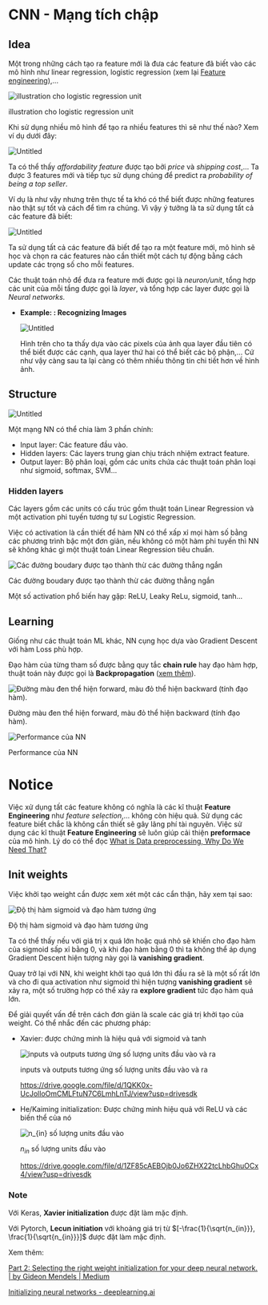 # CNN - Mạng tích chập
## Idea

Một trong những cách tạo ra feature mới là đưa các feature đã biết vào các mô hình như linear regression, logistic regression (xem lại [Feature engineering](https://www.notion.so/Feature-engineering-64ba35f283a0439e8edddb17c0e01c97?pvs=21)),... 

![illustration cho logistic regression unit](https://s3-us-west-2.amazonaws.com/secure.notion-static.com/f50df826-5e59-40bf-aeb7-62964a0577de/Untitled.png)

illustration cho logistic regression unit

Khi sử dụng nhiều mô hình để tạo ra nhiều features thì sẽ như thế nào? Xem ví dụ dưới đây:

![Untitled](https://s3-us-west-2.amazonaws.com/secure.notion-static.com/9d8ed427-f2cb-4cd0-92e4-ebb4910b633c/Untitled.png)

Ta có thể thấy *affordability feature* được tạo bởi *price* và *shipping cost*,… Ta được 3 features mới và tiếp tục sử dụng chúng để predict ra *probability of being a top seller*. 

Ví dụ là như vậy nhưng trên thực tế ta khó có thể biết được những features nào thật sự tốt và cách để tìm ra chúng. Vì vậy ý tưởng là ta sử dụng tất cả các feature đã biết:

 

![Untitled](https://s3-us-west-2.amazonaws.com/secure.notion-static.com/be8cd419-56a5-48b9-887a-83c15ba0570c/Untitled.png)

Ta sử dụng tất cả các feature đã biết để tạo ra một feature mới, mô hình sẽ học và chọn ra các features nào cần thiết một cách tự động bằng cách update các trọng số cho mỗi features.

Các thuật toán nhỏ để đưa ra feature mới được gọi là *neuron/unit*, tổng hợp các unit của mỗi tầng được gọi là *layer*, và tổng hợp các layer được gọi là *Neural networks.*

- **Example: : Recognizing Images**
    
    ![Untitled](https://s3-us-west-2.amazonaws.com/secure.notion-static.com/0ab403b5-4c3e-48b9-8a28-f948d33bcb1e/Untitled.png)
    
    Hình trên cho ta thấy dựa vào các pixels của ảnh qua layer đầu tiên có thể biết được các cạnh, qua layer thứ hai có thể biết các bộ phận,… Cứ như vậy càng sau ta lại càng có thêm nhiều thông tin chi tiết hơn về hình ảnh.
    

## Structure

![Untitled](https://s3-us-west-2.amazonaws.com/secure.notion-static.com/3305699e-a11c-4d74-9068-c4e21da22d85/Untitled.png)

Một mạng NN có thể chia làm 3 phần chính: 

- Input layer: Các feature đầu vào.
- Hidden layers: Các layers trung gian chịu trách nhiệm extract feature.
- Output layer: Bộ phân loại, gồm các units chứa các thuật toán phân loại như sigmoid, softmax, SVM...

### Hidden layers

Các layers gồm các units có cấu trúc gồm thuật toán Linear Regression và một activation phi tuyến tương tự sư Logistic Regression.

Việc có activation là cần thiết để hàm NN có thể xấp xỉ mọi hàm số bằng các phương trình bậc một đơn giản, nếu không có một hàm phi tuyến thì NN sẽ không khác gì một thuật toán Linear Regression tiêu chuẩn.

![Các đường boudary được tạo thành thừ các đường thẳng ngắn](https://s3-us-west-2.amazonaws.com/secure.notion-static.com/41f83b35-89fb-44d3-87ce-9d629467ca5a/Untitled.png)

Các đường boudary được tạo thành thừ các đường thẳng ngắn

Một số activation phổ biến hay gặp: ReLU, Leaky ReLu, sigmoid, tanh…

## Learning

Giống như các thuật toán ML khác, NN cụng học dựa vào Gradient Descent với hàm Loss phù hợp.

Đạo hàm của từng tham số được bằng quy tắc **chain rule** hay đạo hàm hợp, thuật toán này được gọi là **Backpropagation** ([xem thêm](https://machinelearningcoban.com/2017/02/24/mlp/#-backpropagation)).

![Đường màu đen thể hiện forward, màu đỏ thể hiện backward (tính đạo hàm).](https://s3-us-west-2.amazonaws.com/secure.notion-static.com/ad7073cb-58a3-4caa-b7e7-1eed7023fd95/Untitled.png)

Đường màu đen thể hiện forward, màu đỏ thể hiện backward (tính đạo hàm).

![Performance của NN](https://s3-us-west-2.amazonaws.com/secure.notion-static.com/7bb9c6be-6825-40b5-9de6-5852cdc3448f/Untitled.png)

Performance của NN

# Notice

Việc xử dụng tất các feature không có nghĩa là các kĩ thuật **Feature Engineering** như *feature selection*,… không còn hiệu quả. Sử dụng các feature biết chắc là không cần thiết sẽ gây lãng phí tài nguyên. Việc sử dụng các kĩ thuật **Feature Engineering** sẽ luôn giúp cải thiện **preformace** của mô hình. Lý do có thể đọc [What is Data preprocessing, Why Do We Need That?](https://medium.com/nerd-for-tech/what-is-data-preprocessing-why-we-need-that-2846b8b04bc4)

## Init weights

Việc khởi tạo weight cần được xem xét một các cẩn thận, hãy xem tại sao:

![Độ thị hàm sigmoid và đạo hàm tương ứng](https://s3-us-west-2.amazonaws.com/secure.notion-static.com/9cc09210-9388-4230-81e3-21a7eb2291f2/Untitled.png)

Độ thị hàm sigmoid và đạo hàm tương ứng

Ta có thể thấy nếu với giá trị x quá lớn hoặc quá nhỏ sẽ khiến cho đạo hàm của sigmoid sấp xỉ bằng 0, và khi đạo hàm bằng 0 thì ta không thể áp dụng Gradient Descent hiện tượng này gọi là **vanishing gradient**.

Quay trở lại với NN, khi weight khởi tạo quá lớn thì đầu ra sẽ là một số rất lớn và cho đi qua activation như sigmoid thì hiện tượng **vanishing gradient** sẽ xảy ra, một số trường hợp có thể xảy ra **explore gradient** tức đạo hàm quá lớn.

Để giải quyết vấn đề trên cách đơn giản là scale các giá trị khởi tạo của weight. Có thể nhắc đến các phương pháp:

- Xavier: được chứng minh là hiệu quả với sigmoid và tanh
    
    ![inputs và outputs tương ứng số lượng units đầu vào và ra](https://s3-us-west-2.amazonaws.com/secure.notion-static.com/fc8dcb17-c6ad-4c0e-bf73-fe39556226d4/Untitled.png)
    
    inputs và outputs tương ứng số lượng units đầu vào và ra
    
    https://drive.google.com/file/d/1QKK0x-UcJolloOmCMLFtuN7C6LmhLnTJ/view?usp=drivesdk
    
- He/Kaiming initialization: Được chứng minh hiệu quả với ReLU và các biến thể của nó
    
    ![$n_{in}$ số lượng units đầu vào](https://s3-us-west-2.amazonaws.com/secure.notion-static.com/77283409-ef4a-47cc-91f7-7123269f758c/Untitled.png)
    
    $n_{in}$ số lượng units đầu vào
    
    https://drive.google.com/file/d/1ZF85cAEBOjb0Jo6ZHX22tcLhbGhuOCx4/view?usp=drivesdk
    

### Note

Với Keras, **Xavier initialization** được đặt làm mặc định.

Với Pytorch, **Lecun initiation** với khoảng giá trị từ $[-\frac{1}{\sqrt{n_{in}}}, \frac{1}{\sqrt{n_{in}}}]$ được đặt làm mặc định.

Xem thêm:

[Part 2: Selecting the right weight initialization for your deep neural network. | by Gideon Mendels | Medium](https://medium.com/@gidim/part-2-selecting-the-right-weight-initialization-for-your-deep-neural-network-cc27cf2d5e56)

[Initializing neural networks - deeplearning.ai](https://www.deeplearning.ai/ai-notes/initialization/index.html)